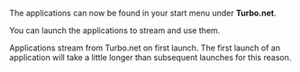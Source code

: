 The applications can now be found in your start menu under **Turbo.net**.

You can launch the applications to stream and use them.

Applications stream from Turbo.net on first launch. The first launch of an application will take a little longer than subsequent launches for this reason.
